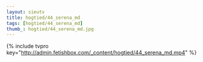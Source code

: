 ```yaml
--- 
layout: sieutv
title: hogtied/44_serena_md
tags: [hogtied/44_serena_md]
thumb_: hogtied/44_serena_md.jpg
---
```

{% include tvpro key="http://admin.fetishbox.com/_content/hogtied/44_serena_md.mp4" %} 
